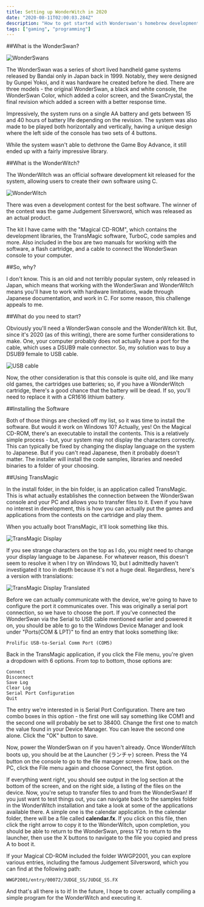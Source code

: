 ```yaml
---
title: Setting up WonderWitch in 2020
date: "2020-08-11T02:00:03.284Z"
description: "How to get started with Wonderswan's homebrew development kit, WonderWitch"
tags: ["gaming", "programming"]
---
```


##What is the WonderSwan?

![WonderSwans](wonderswans.jpg)

The WonderSwan was a series of short lived handheld game systems released by Bandai only
in Japan back in 1999.  Notably, they were designed by Gunpei Yokoi, and it was hardware he created
before he died.  There are three models - the original WonderSwan, a black and white
console, the WonderSwan Color, which added a color screen, and the SwanCrystal, the final revision
which added a screen with a better response time.

Impressively, the system runs on a single AA battery and gets between 15 and 40 hours of battery life
depending on the revision.  The system was also made to be played both horizontally and
vertically, having a unique design where the left side of the console has two sets of 4 buttons.

While the system wasn't able to dethrone the Game Boy Advance, it still ended up with a fairly
impressive library.

##What is the WonderWitch?

The WonderWitch was an official software development kit released for the system, allowing users
to create their own software using C.

![WonderWitch](wonderwitch_contents.jpg)

There was even a development contest for the best software.  The winner of the contest was
the game Judgement Silversword, which was released as an actual product.

The kit I have came with the "Magical CD-ROM", which contains the development libraries,
the TransMagic software, TurboC, code samples and more.  Also included in the box are
two manuals for working with the software, a flash cartridge, and a cable to connect the
WonderSwan console to your computer.

##So, why?

I don't know.  This is an old and not terribly popular system, only released in Japan,
which means that working with the WonderSwan and WonderWitch means you'll have to work
with hardware limitations, wade through Japanese documentation, and work in C.  For some
reason, this challenge appeals to me.

##What do you need to start?

Obviously you'll need a WonderSwan console and the WonderWitch kit.  But, since it's 2020
(as of this writing), there are some further considerations to make.  One, your computer
probably does not actually have a port for the cable, which uses a DSUB9 male connector.
So, my solution was to buy a DSUB9 female to USB cable.

![USB cable](usb_cable.jpg)

Now, the other consideration is that this console is quite old, and like many old games,
the cartridges use batteries; so, if you have a WonderWitch cartridge, there's a good chance
that the battery will be dead.  If so, you'll need to replace it with a CR1616 lithium battery.

##Installing the Software

Both of those things are checked off my list, so it was time to install the software.  But
would it work on Windows 10?  Actually, yes!  On the Magical CD-ROM, there's an executable
to install the contents.  This is a relatively simple process - but, your system may not
display the characters correctly.  This can typically be fixed by changing the display
language on the system to Japanese.  But if you can't read Japanese, then it probably
doesn't matter.  The installer will install the code samples, libraries and needed binaries
to a folder of your choosing.

##Using TransMagic

In the install folder, in the bin folder, is an application called TransMagic.  This is
what actually establishes the connection between the WonderSwan console and your PC
and allows you to transfer files to it.  Even if you have no interest in development,
this is how you can actually put the games and applications from the contests on the
cartridge and play them.

When you actually boot TransMagic, it'll look something like this.

![TransMagic Display](transmagic.png)

If you see strange characters on the top as I do, you might need to change your display
language to be Japanese.  For whatever reason, this doesn't seem to resolve it when I
try on Windows 10, but I admittedly haven't investigated it too in depth because it's not
a huge deal.  Regardless, here's a version with translations:

![TransMagic Display Translated](transmagic_translated.png)

Before we can actually communicate with the device, we're going to have to configure
the port it communicates over.  This was originally a serial port connection, so we
have to choose the port.  If you've connected the WonderSwan via the Serial to USB
cable mentioned earlier and powered it on, you should be able to go to the Windows
Device Manager and look under "Ports(COM & LPT)" to find an entry that looks something
like:

    Prolific USB-to-Serial Comm Port (COM5)

Back in the TransMagic application, if you click the File menu, you're given a dropdown
with 6 options.  From top to bottom, those options are:

    Connect
    Disconnect
    Save Log
    Clear Log
    Serial Port Configuration
    Quit

The entry we're interested in is Serial Port Configuration.  There are two combo boxes
in this option - the first one will say something like COM1 and the second one will
probably be set to 38400.  Change the first one to match the value found in your
Device Manager.  You can leave the second one alone.  Click the "OK" button to save.

Now, power the WonderSwan on if you haven't already.  Once WonderWitch boots up, you
should be at the Launcher (ランチャ) screen.  Press the Y4 button on the console to go
to the file manager screen.  Now, back on the PC, click the File menu again and choose
Connect, the first option.

If everything went right, you should see output in the log section at the bottom of
the screen, and on the right side, a listing of the files on the device.  Now, you're
setup to transfer files to and from the WonderSwan! If you just want to test things
out, you can navigate back to the samples folder in the WonderWitch installation
and take a look at some of the applications available there.  A simple one is the
calendar application.  In the calendar folder, there will be a file called **calendar.fx**.
If you click on this file, then click the right arrow to copy it to the WonderWitch,
upon completion, you should be able to return to the WonderSwan, press Y2 to return
to the launcher, then use the X buttons to navigate to the file you copied and press
A to boot it.

If your Magical CD-ROM included the folder WWGP2001, you can explore various entries,
including the famous Judgement Silversword, which you can find at the following path:

    WWGP2001/entry/00072/JUDGE_SS/JUDGE_SS.FX

And that's all there is to it!  In the future, I hope to cover actually compiling
a simple program for the WonderWitch and executing it.